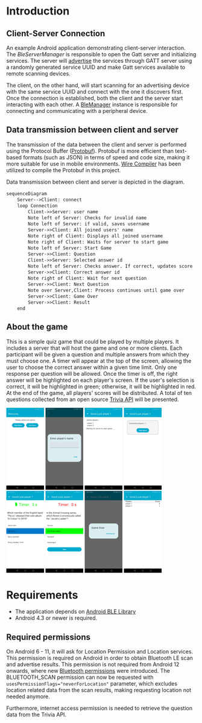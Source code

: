 # Introduction
## Client-Server Connection
An example Android application demonstrating client-server interaction.
The _BleServerManager_ is responsible to open the Gatt server and initializing services.
The server will [advertise](https://source.android.com/docs/core/connect/bluetooth/ble_advertising)
the services through GATT server using a randomly generated service 
UUID and make Gatt services available to remote scanning devices.

The client, on the other hand, will start scanning for an advertising device with the 
same service UUID and connect with the one it discovers first. 
Once the connection is established, both the client and the server start interacting with each other.
A [BleManager](https://github.com/NordicSemiconductor/Android-BLE-Library/blob/sample/README.md#features) 
instance is responsible for connecting and communicating with a peripheral device.

## Data transmission between client and server
The transmission of the data between the client and server is performed using the 
Protocol Buffer ([Protobuf](https://developers.google.com/protocol-buffers)).
Protobuf is more efficient than text-based formats (such as JSON) in terms of speed and code size, 
making it more suitable for use in mobile environments.
[Wire Compiler](https://square.github.io/wire/wire_compiler/#wire-compiler-gradle-plugin) 
has been utilized to compile the Protobuf in this project.  

Data transmission between client and server is depicted in the diagram.
```mermaid
sequenceDiagram
    Server-->Client: connect
    loop Connection
        Client->>Server: user name
        Note left of Server: Checks for invalid name
        Note left of Server: if valid, saves username
        Server->>Client: All joined users' name
        Note right of Client: Displays all joined username
        Note right of Client: Waits for server to start game
        Note left of Server: Start Game
        Server->>Client: Question
        Client->>Server: Selected answer id
        Note left of Server: Checks answer. If correct, updates score
        Server->>Client: Correct answer id
        Note right of Client: Wait for next question
        Server->>Client: Next Question
        Note over Server,Client: Process continues until game over
        Server->>Client: Game Over
        Server->>Client: Result
    end
```

## About the game
This is a simple quiz game that could be played by multiple players.
It includes a server that will host the game and one or more clients.
Each participant will be given a question and multiple answers from which they must choose one.
A timer will appear at the top of the screen, allowing the user to choose the correct answer within
a given time limit. Only one response per question will be allowed.
Once the timer is off, the right answer will be highlighted on each player's screen.
If the user's selection is correct, it will be highlighted in green; otherwise,
it will be highlighted in red. At the end of the game, all players' scores will be distributed. 
A total of ten questions collected from an open source [Trivia&NonBreakingSpace;API](https://opentdb.com/api_config.php)
will be presented. 

<img src="src/images/startScreen.png" alt="startScreen" width="100"/> <img src="src/images/userNameDialog.png" alt="userNameDialog" width="100"/> <img src="src/images/waitingServer.png" alt="waitingServer" width="100"/> <img src="src/images/startGame.jpg" alt="startGame" width="100"/> <img src="src/images/questionContent.png" alt="questionContent" width="100"/> <img src="src/images/nextButton.jpg" alt="nextButton" width="100"/> <img src="src/images/gameOver.jpg" alt="gameOver" width="100"/> <img src="src/images/result.jpg" alt="result" width="100"/>

# Requirements
- The application depends on [Android BLE Library](https://github.com/NordicSemiconductor/Android-BLE-Library/)
- Android 4.3 or newer is required.

## Required permissions 
On Android 6 - 11, it will ask for Location Permission and Location services. This permission is 
required on Android in order to obtain Bluetooth LE scan and advertise results. 
This permission is not required from Android 12 onwards, where new [Bluetooth permissions](https://developer.android.com/guide/topics/connectivity/bluetooth/permissions)
were introduced. 
The BLUETOOTH_SCAN permission can now be requested with ```usesPermissionFlags="neverForLocation"``` 
parameter, which excludes location related data from the scan results, making requesting location not needed anymore.

Furthermore, internet access permission is needed to retrieve the question data from the Trivia API.
